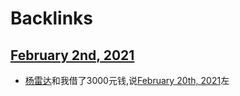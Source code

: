 
# Backlinks
## [February 2nd, 2021](<February 2nd, 2021.md>)
- [杨雷达](<杨雷达.md>)和我借了3000元钱,说[February 20th, 2021](<February 20th, 2021.md>)左

